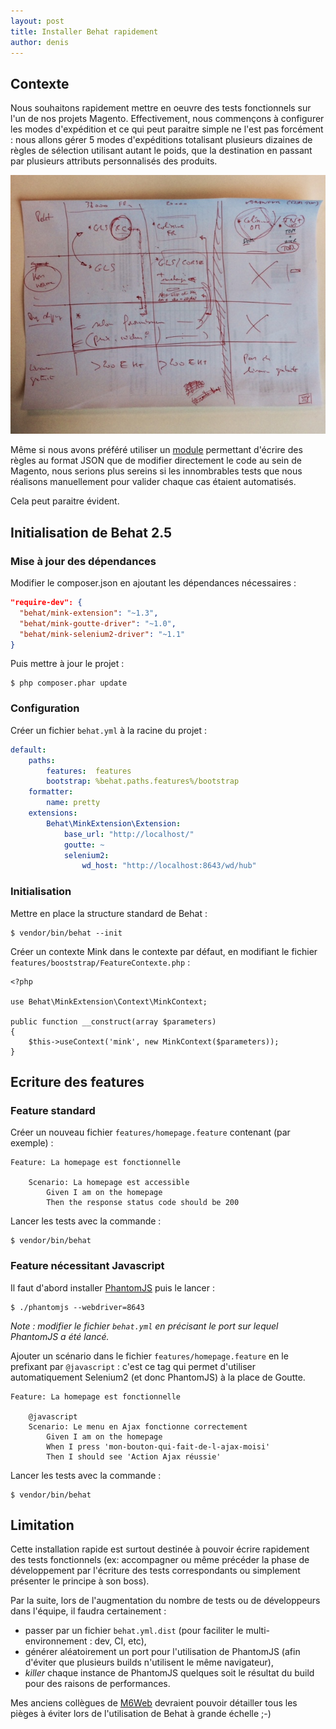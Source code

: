 ```yaml
---
layout: post
title: Installer Behat rapidement
author: denis
---
```


## Contexte

Nous souhaitons rapidement mettre en oeuvre des tests fonctionnels sur l'un de nos projets Magento.
Effectivement, nous commençons à configurer les modes d'expédition et ce qui peut paraitre simple ne l'est pas forcément : nous allons gérer 5 modes d'expéditions totalisant plusieurs dizaines de règles de sélection utilisant autant le poids, que la destination en passant par plusieurs attributs personnalisés des produits.

![Dashboard New Relic](/public/images/modes-livraison.jpg)

Même si nous avons préféré utiliser un [module](http://www.owebia.com/os2/fr/) permettant d'écrire des règles au format JSON que de modifier directement le code au sein de Magento, nous serions plus sereins si les innombrables tests que nous réalisons manuellement pour valider chaque cas étaient automatisés.

Cela peut paraitre évident.

## Initialisation de Behat 2.5

### Mise à jour des dépendances

Modifier le composer.json en ajoutant les dépendances nécessaires :

```json
"require-dev": {
  "behat/mink-extension": "~1.3",
  "behat/mink-goutte-driver": "~1.0",
  "behat/mink-selenium2-driver": "~1.1"
}
```

Puis mettre à jour le projet :

```
$ php composer.phar update
```

### Configuration

Créer un fichier `behat.yml` à la racine du projet :

```yaml
default:
    paths:
        features:  features
        bootstrap: %behat.paths.features%/bootstrap
    formatter:
        name: pretty
    extensions:
        Behat\MinkExtension\Extension:
            base_url: "http://localhost/"
            goutte: ~
            selenium2:
                wd_host: "http://localhost:8643/wd/hub"
```

### Initialisation

Mettre en place la structure standard de Behat :

```
$ vendor/bin/behat --init
```

Créer un contexte Mink dans le contexte par défaut, en modifiant le fichier `features/booststrap/FeatureContexte.php` :

```
<?php

use Behat\MinkExtension\Context\MinkContext;

public function __construct(array $parameters)
{
    $this->useContext('mink', new MinkContext($parameters));
}
```

## Ecriture des features

### Feature standard

Créer un nouveau fichier `features/homepage.feature` contenant (par exemple) :

```
Feature: La homepage est fonctionnelle

    Scenario: La homepage est accessible
        Given I am on the homepage
        Then the response status code should be 200
```

Lancer les tests avec la commande :

```
$ vendor/bin/behat
```

### Feature nécessitant Javascript

Il faut d'abord installer [PhantomJS](http://phantomjs.org/download.html) puis le lancer :

```
$ ./phantomjs --webdriver=8643
```

*Note : modifier le fichier `behat.yml` en précisant le port sur lequel PhantomJS a été lancé.*

Ajouter un scénario dans le fichier `features/homepage.feature` en le prefixant par `@javascript` : c'est ce tag qui permet d'utiliser automatiquement Selenium2 (et donc PhantomJS) à la place de Goutte.

```
Feature: La homepage est fonctionnelle

    @javascript
    Scenario: Le menu en Ajax fonctionne correctement
        Given I am on the homepage
        When I press 'mon-bouton-qui-fait-de-l-ajax-moisi'
        Then I should see 'Action Ajax réussie'
```

Lancer les tests avec la commande :

```
$ vendor/bin/behat
```

## Limitation

Cette installation rapide est surtout destinée à pouvoir écrire rapidement des tests fonctionnels (ex: accompagner ou même précéder la phase de développement par l'écriture des tests correspondants ou simplement présenter le principe à son boss).

Par la suite, lors de l'augmentation du nombre de tests ou de développeurs dans l'équipe, il faudra certainement :
* passer par un fichier `behat.yml.dist` (pour faciliter le multi-environnement : dev, CI, etc),
* générer aléatoirement un port pour l'utilisation de PhantomJS (afin d'éviter que plusieurs builds n'utilisent le même navigateur),
* *killer* chaque instance de PhantomJS quelques soit le résultat du build pour des raisons de performances.

Mes anciens collègues de [M6Web](tech.m6web.fr) devraient pouvoir détailler tous les pièges à éviter lors de l'utilisation de Behat à grande échelle ;-)

